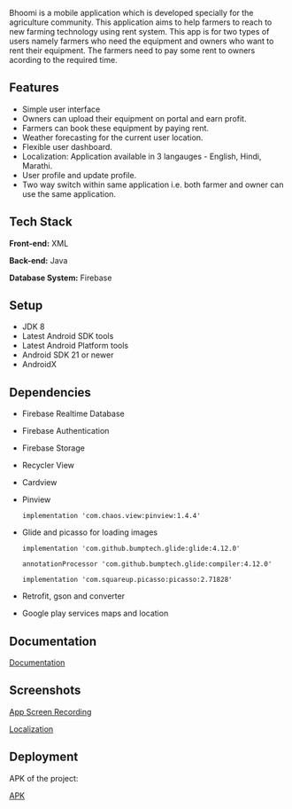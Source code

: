 

Bhoomi is a mobile application which is developed specially for the agriculture community. This application aims to help farmers to reach to new farming technology using rent system. 
This app is for two types of users namely farmers who need the equipment and owners who want to rent their equipment. The farmers need to pay some rent to owners acording to the required time.


## Features

- Simple user interface
- Owners can upload their equipment on portal and earn profit.
- Farmers can book these equipment by paying rent.
- Weather forecasting for the current user location.
- Flexible user dashboard.
- Localization: Application available in 3 langauges - English, Hindi, Marathi.
- User profile and update profile.
- Two way switch within same application i.e. both farmer and owner can use the same application.

  
## Tech Stack

**Front-end:** XML

**Back-end:** Java

**Database System:** Firebase

  
## Setup
- JDK 8
- Latest Android SDK tools
- Latest Android Platform tools
- Android SDK 21 or newer
- AndroidX


  
## Dependencies

- Firebase Realtime Database
- Firebase Authentication
- Firebase Storage
- Recycler View
- Cardview
- Pinview
  
  `implementation 'com.chaos.view:pinview:1.4.4'`
  
- Glide and picasso for loading images

  `implementation 'com.github.bumptech.glide:glide:4.12.0'`

  `annotationProcessor 'com.github.bumptech.glide:compiler:4.12.0'`

  `implementation 'com.squareup.picasso:picasso:2.71828'`

- Retrofit, gson and converter
- Google play services maps and location

  
## Documentation

[Documentation](https://drive.google.com/file/d/1h7a5t_MWl6fAZeo1s538e1xml52j31rp/view?usp=sharing)

  
## Screenshots

[App Screen Recording](https://drive.google.com/file/d/1LxQPV-utq39t85pwzh25pgztDdIy265I/view?usp=sharing)

[Localization](https://drive.google.com/file/d/1Ygrzos2g_DUC00wy76xdYA3WJyCeIuvJ/view?usp=sharing)

  
## Deployment

APK of the project:

[APK](https://github.com/TejaswiniNimbalkar14/Krishi-Sarathi/blob/master/app-debug.apk)



  
